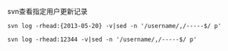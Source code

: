 svn查看指定用户更新记录 

`svn log -rhead:{2013-05-20} -v|sed -n '/username/,/-----$/ p'`

`svn log -rhead:12344 -v|sed -n '/username/,/-----$/ p'`
